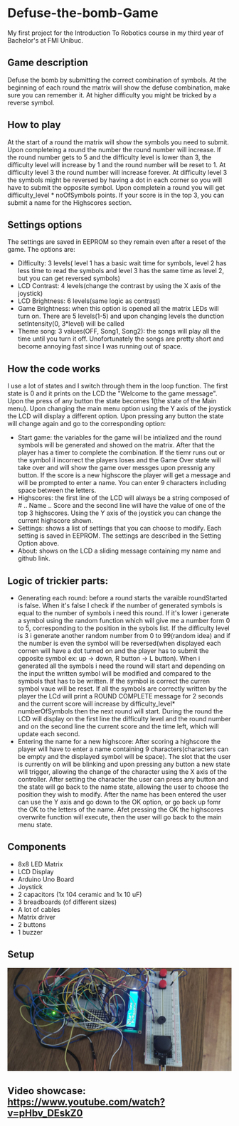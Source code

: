 # Defuse-the-bomb-Game
My first project for the Introduction To Robotics course in my third year of Bachelor's at FMI Unibuc.

## Game description
Defuse the bomb by submitting the correct combination of symbols. At the beginning of each round the matrix will show the defuse combination, make sure you can remember it. At higher difficulty you might be tricked by a reverse symbol.

## How to play
At the start of a round the matrix will show the symbols you need to submit. Upon completeing a round the number the round number will increase. If the round number gets to 5 and the difficulty level is lower than 3, the difficulty level will increase by 1 and the round number will be reset to 1. At difficulty level 3 the round number will increase forever. At difficulty level 3 the symbols might be reversed by having a dot in each corner so you will have to submit the opposite symbol. Upon completein a round you will get difficulty_level * noOfSymbols points. If your score is in the top 3, you can submit a name for the Highscores section.

## Settings options
The settings are saved in EEPROM so they remain even after a reset of the game. The options are:
* Difficulty: 3 levels( level 1 has a basic wait time for symbols, level 2 has less time to read the symbols and level 3 has the same time as level 2, but you can get reversed symbols)
* LCD Contrast: 4 levels(change the contrast by using the X axis of the joystick)
* LCD Brightness: 6 levels(same logic as contrast)
* Game Brightness: when this option is opened all the matrix LEDs will turn on. There are 5 levels(1-5) and upon changing levels the dunction setIntensity(0, 3*level) will be called
* Theme song: 3 values(OFF, Song1, Song2): the songs will play all the time until you turn it off. Unofortunately the songs are pretty short and become annoying fast since I was running out of space.

## How the code works
I use a lot of states and I switch through them in the loop function. The first state is 0 and it prints on the LCD the "Welcome to the game message". Upon the press of any button the state becomes 1(the state of the Main menu). Upon changing the main menu option using the Y axis of the joystick the LCD will display a different option. Upon pressing any button the state will change again and go to the corresponding option:
* Start game: the variables for the game will be intialized and the round symbols will be generated and showed on the matrix. After that the player has a timer to complete the combination. If the tiemr runs out or the symbol il incorrect the players loses and the Game Over state will take over and will show the game over messges upon pressnig any button. If the score is a new highscore the player will get a message and will be prompted to enter a name. You can enter 9 characters including space between the letters.
* Highscores: the first line of the LCD will always be a string composed of #  .. Name .. Score and the second line will have the value of one of the top 3 highscores. Using the Y axis of the joystick you can change the current highscore shown.
* Settings: shows a list of settings that you can choose to modify. Each setting is saved in EEPROM. The settings are described in the Setting Option above.
* About: shows on the LCD a sliding message containing my name and github link.

## Logic of trickier parts:
* Generating each round: before a round starts the varaible roundStarted is false. When it's false I check if the number of generated symbols is equal to the number of symbols i need this round. If it's lower i generate a symbol using the random function which will give me a number form 0 to 5, corresponding to the position in the sybols list. If the difficulty level is 3 i generate another random number from 0 to 99(random idea) and if the number is even the symbol will be reversed(when displayed each cornen will have a dot turned on and the player has to submit the opposite symbol ex: up -> down, R button -> L button). When i generated all the symbols i need the round will start and depending on the input the written symbol will be modified and compared to the symbols that has to be written. If the symbol is correct the curren symbol vaue will be reset. If all the symbols are correctly written by the player the LCd will print a ROUND COMPLETE message for 2 seconds and the current score will increase by difficulty_level* numberOfSymbols then the next round will start. During the round the LCD will display on the first line the difficulty level and the round number and on the second line the current score and the time left, which will update each second.
* Entering the name for a new highscore: After scoring a highscore the player will have to enter a name containing 9 characters(characters can be empty and the displayed symbol will be space). The slot that the user is currently on will be blinking and upon pressing any button a new state will trigger, allowing the change of the character using the X axis of the controller. After setting the character the user can press any button and the state will go back to the name state, allowing the user to choose the position they wish to modify. After the name has been entered the user can use the Y axis and go down to the OK option, or go back up fomr the OK to the letters of the name. Afet pressing the OK the highscores overwrite function will execute, then the user will go back to the main menu state.

## Components
* 8x8 LED Matrix
* LCD Display
* Arduino Uno Board
* Joystick
* 2 capacitors (1x 104 ceramic and 1x 10 uF)
* 3 breadboards (of different sizes)
* A lot of cables
* Matrix driver
* 2 buttons
* 1 buzzer

## Setup
![homework1](setup.jpeg)

## Video showcase: https://www.youtube.com/watch?v=pHbv_DEskZ0
